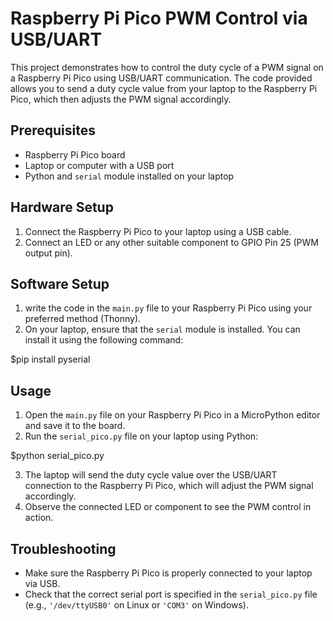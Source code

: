 # Raspberry Pi Pico PWM Control via USB/UART

This project demonstrates how to control the duty cycle of a PWM signal on a Raspberry Pi Pico using USB/UART communication. The code provided allows you to send a duty cycle value from your laptop to the Raspberry Pi Pico, which then adjusts the PWM signal accordingly.

## Prerequisites

- Raspberry Pi Pico board
- Laptop or computer with a USB port
- Python and `serial` module installed on your laptop

## Hardware Setup

1. Connect the Raspberry Pi Pico to your laptop using a USB cable.
2. Connect an LED or any other suitable component to GPIO Pin 25 (PWM output pin).

## Software Setup

1. write the code in the `main.py` file to your Raspberry Pi Pico using your preferred method (Thonny).
2. On your laptop, ensure that the `serial` module is installed. You can install it using the following command:
   
$pip install pyserial

 
## Usage

1. Open the `main.py` file on your Raspberry Pi Pico in a MicroPython editor and save it to the board.
2. Run the `serial_pico.py` file on your laptop using Python:

$python serial_pico.py

3. The laptop will send the duty cycle value over the USB/UART connection to the Raspberry Pi Pico, which will adjust the PWM signal accordingly.
4. Observe the connected LED or component to see the PWM control in action.

## Troubleshooting

- Make sure the Raspberry Pi Pico is properly connected to your laptop via USB.
- Check that the correct serial port is specified in the `serial_pico.py` file (e.g., `'/dev/ttyUSB0'` on Linux or `'COM3'` on Windows).

